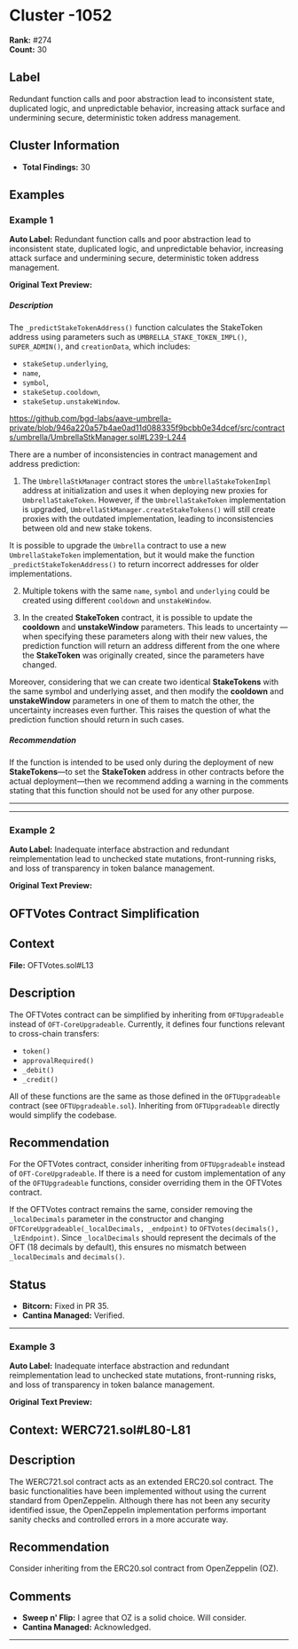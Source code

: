 # Cluster -1052

**Rank:** #274  
**Count:** 30  

## Label
Redundant function calls and poor abstraction lead to inconsistent state, duplicated logic, and unpredictable behavior, increasing attack surface and undermining secure, deterministic token address management.

## Cluster Information
- **Total Findings:** 30

## Examples

### Example 1

**Auto Label:** Redundant function calls and poor abstraction lead to inconsistent state, duplicated logic, and unpredictable behavior, increasing attack surface and undermining secure, deterministic token address management.  

**Original Text Preview:**

##### Description

The `_predictStakeTokenAddress()` function calculates the StakeToken address using parameters such as `UMBRELLA_STAKE_TOKEN_IMPL()`, `SUPER_ADMIN()`, and `creationData`, which includes:
- `stakeSetup.underlying`,
- `name`,
- `symbol`,
- `stakeSetup.cooldown`,
- `stakeSetup.unstakeWindow`.

https://github.com/bgd-labs/aave-umbrella-private/blob/946a220a57b4ae0ad11d088335f9bcbb0e34dcef/src/contracts/umbrella/UmbrellaStkManager.sol#L239-L244

There are a number of inconsistencies in contract management and address prediction:

1. The `UmbrellaStkManager` contract stores the `umbrellaStakeTokenImpl` address at initialization and uses it when deploying new proxies for `UmbrellaStakeToken`. However, if the `UmbrellaStakeToken` implementation is upgraded, `UmbrellaStkManager.createStakeTokens()` will still create proxies with the outdated implementation, leading to inconsistencies between old and new stake tokens.

It is possible to upgrade the `Umbrella` contract to use a new `UmbrellaStakeToken` implementation, but it would make the function `_predictStakeTokenAddress()` to return incorrect addresses for older implementations.

2. Multiple tokens with the same `name`, `symbol` and `underlying` could be created using different `cooldown` and `unstakeWindow`.

3. In the created **StakeToken** contract, it is possible to update the **cooldown** and **unstakeWindow** parameters. This leads to uncertainty — when specifying these parameters along with their new values, the prediction function will return an address different from the one where the **StakeToken** was originally created, since the parameters have changed.

Moreover, considering that we can create two identical **StakeTokens** with the same symbol and underlying asset, and then modify the **cooldown** and **unstakeWindow** parameters in one of them to match the other, the uncertainty increases even further. This raises the question of what the prediction function should return in such cases.

##### Recommendation

If the function is intended to be used only during the deployment of new **StakeTokens**—to set the **StakeToken** address in other contracts before the actual deployment—then we recommend adding a warning in the comments stating that this function should not be used for any other purpose.

***

---
### Example 2

**Auto Label:** Inadequate interface abstraction and redundant reimplementation lead to unchecked state mutations, front-running risks, and loss of transparency in token balance management.  

**Original Text Preview:**

## OFTVotes Contract Simplification

## Context
**File:** OFTVotes.sol#L13

## Description
The OFTVotes contract can be simplified by inheriting from `OFTUpgradeable` instead of `OFT-CoreUpgradeable`. Currently, it defines four functions relevant to cross-chain transfers:

- `token()`
- `approvalRequired()`
- `_debit()`
- `_credit()`

All of these functions are the same as those defined in the `OFTUpgradeable` contract (see `OFTUpgradeable.sol`). Inheriting from `OFTUpgradeable` directly would simplify the codebase.

## Recommendation
For the OFTVotes contract, consider inheriting from `OFTUpgradeable` instead of `OFT-CoreUpgradeable`. If there is a need for custom implementation of any of the `OFTUpgradeable` functions, consider overriding them in the OFTVotes contract.

If the OFTVotes contract remains the same, consider removing the `_localDecimals` parameter in the constructor and changing `OFTCoreUpgradeable(_localDecimals, _endpoint)` to `OFTVotes(decimals(), _lzEndpoint)`. Since `_localDecimals` should represent the decimals of the OFT (18 decimals by default), this ensures no mismatch between `_localDecimals` and `decimals()`.

## Status
- **Bitcorn:** Fixed in PR 35.
- **Cantina Managed:** Verified.

---
### Example 3

**Auto Label:** Inadequate interface abstraction and redundant reimplementation lead to unchecked state mutations, front-running risks, and loss of transparency in token balance management.  

**Original Text Preview:**

## Context: WERC721.sol#L80-L81

## Description
The WERC721.sol contract acts as an extended ERC20.sol contract. The basic functionalities have been implemented without using the current standard from OpenZeppelin. Although there has not been any security identified issue, the OpenZeppelin implementation performs important sanity checks and controlled errors in a more accurate way.

## Recommendation
Consider inheriting from the ERC20.sol contract from OpenZeppelin (OZ).

## Comments
- **Sweep n' Flip:** I agree that OZ is a solid choice. Will consider.
- **Cantina Managed:** Acknowledged.

---
